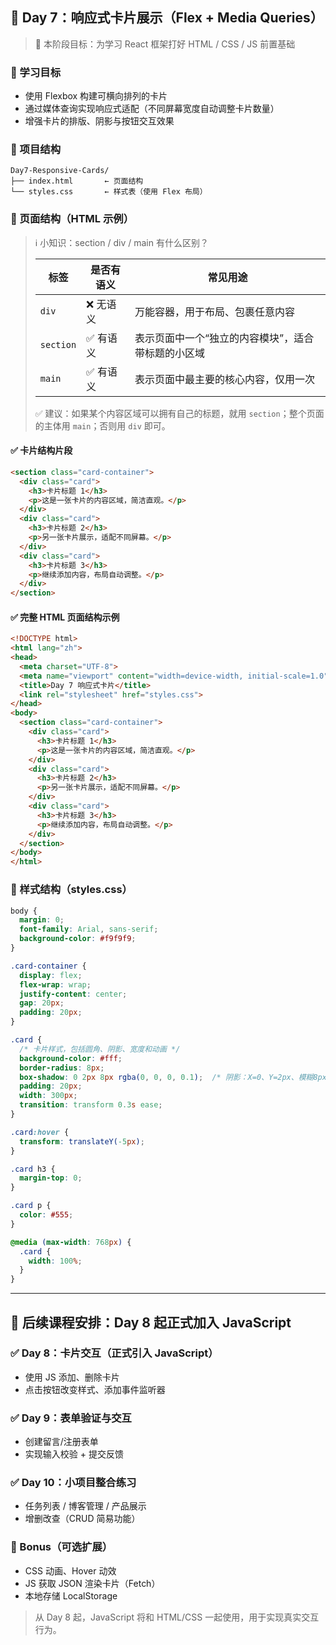 ## 📘 Day 7：响应式卡片展示（Flex + Media Queries）

> 📌 本阶段目标：为学习 React 框架打好 HTML / CSS / JS 前置基础

### 🎯 学习目标
- 使用 Flexbox 构建可横向排列的卡片
- 通过媒体查询实现响应式适配（不同屏幕宽度自动调整卡片数量）
- 增强卡片的排版、阴影与按钮交互效果

### 📁 项目结构
```
Day7-Responsive-Cards/
├── index.html       ← 页面结构
└── styles.css       ← 样式表（使用 Flex 布局）
```

### 🧱 页面结构（HTML 示例）

> ℹ️ 小知识：section / div / main 有什么区别？
>
> | 标签     | 是否有语义 | 常见用途                             |
> |----------|-------------|--------------------------------------|
> | `div`    | ❌ 无语义   | 万能容器，用于布局、包裹任意内容      |
> | `section`| ✅ 有语义   | 表示页面中一个“独立的内容模块”，适合带标题的小区域 |
> | `main`   | ✅ 有语义   | 表示页面中最主要的核心内容，仅用一次    |
>
> ✅ 建议：如果某个内容区域可以拥有自己的标题，就用 `section`；整个页面的主体用 `main`；否则用 `div` 即可。


#### ✅ 卡片结构片段
```html
<section class="card-container">
  <div class="card">
    <h3>卡片标题 1</h3>
    <p>这是一张卡片的内容区域，简洁直观。</p>
  </div>
  <div class="card">
    <h3>卡片标题 2</h3>
    <p>另一张卡片展示，适配不同屏幕。</p>
  </div>
  <div class="card">
    <h3>卡片标题 3</h3>
    <p>继续添加内容，布局自动调整。</p>
  </div>
</section>
```

#### ✅ 完整 HTML 页面结构示例
```html
<!DOCTYPE html>
<html lang="zh">
<head>
  <meta charset="UTF-8">
  <meta name="viewport" content="width=device-width, initial-scale=1.0">
  <title>Day 7 响应式卡片</title>
  <link rel="stylesheet" href="styles.css">
</head>
<body>
  <section class="card-container">
    <div class="card">
      <h3>卡片标题 1</h3>
      <p>这是一张卡片的内容区域，简洁直观。</p>
    </div>
    <div class="card">
      <h3>卡片标题 2</h3>
      <p>另一张卡片展示，适配不同屏幕。</p>
    </div>
    <div class="card">
      <h3>卡片标题 3</h3>
      <p>继续添加内容，布局自动调整。</p>
    </div>
  </section>
</body>
</html>
```

### 🎨 样式结构（styles.css）
```css
body {
  margin: 0;
  font-family: Arial, sans-serif;
  background-color: #f9f9f9;
}

.card-container {
  display: flex;
  flex-wrap: wrap;
  justify-content: center;
  gap: 20px;
  padding: 20px;
}

.card {
  /* 卡片样式，包括圆角、阴影、宽度和动画 */
  background-color: #fff;
  border-radius: 8px;
  box-shadow: 0 2px 8px rgba(0, 0, 0, 0.1);  /* 阴影：X=0、Y=2px、模糊8px、10%黑色半透明，提升立体感 */
  padding: 20px;
  width: 300px;
  transition: transform 0.3s ease;
}

.card:hover {
  transform: translateY(-5px);
}

.card h3 {
  margin-top: 0;
}

.card p {
  color: #555;
}

@media (max-width: 768px) {
  .card {
    width: 100%;
  }
}
```

---

## 🧭 后续课程安排：Day 8 起正式加入 JavaScript

### ✅ Day 8：卡片交互（正式引入 JavaScript）
- 使用 JS 添加、删除卡片
- 点击按钮改变样式、添加事件监听器

### ✅ Day 9：表单验证与交互
- 创建留言/注册表单
- 实现输入校验 + 提交反馈

### ✅ Day 10：小项目整合练习
- 任务列表 / 博客管理 / 产品展示
- 增删改查（CRUD 简易功能）

### 🎁 Bonus（可选扩展）
- CSS 动画、Hover 动效
- JS 获取 JSON 渲染卡片（Fetch）
- 本地存储 LocalStorage

> 从 Day 8 起，JavaScript 将和 HTML/CSS 一起使用，用于实现真实交互行为。
